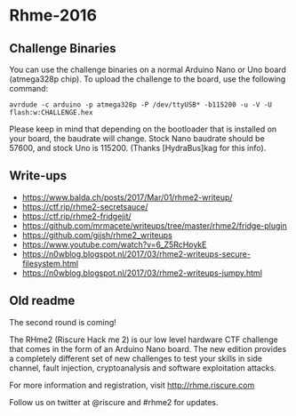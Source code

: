 # Rhme-2016

## Challenge Binaries

You can use the challenge binaries on a normal Arduino Nano or Uno board (atmega328p chip). To upload the challenge to the board, use the following command:

    avrdude -c arduino -p atmega328p -P /dev/ttyUSB* -b115200 -u -V -U flash:w:CHALLENGE.hex

Please keep in mind that depending on the bootloader that is installed on your board, the baudrate will change. Stock Nano baudrate should be 57600, and stock Uno is 115200. (Thanks [HydraBus]kag for this info).

## Write-ups
* https://www.balda.ch/posts/2017/Mar/01/rhme2-writeup/
* https://ctf.rip/rhme2-secretsauce/
* https://ctf.rip/rhme2-fridgejit/
* https://github.com/mrmacete/writeups/tree/master/rhme2/fridge-plugin
* https://github.com/gijsh/rhme2_writeups
* https://www.youtube.com/watch?v=6_Z5RcHoykE
* https://n0wblog.blogspot.nl/2017/03/rhme2-writeups-secure-filesystem.html
* https://n0wblog.blogspot.nl/2017/03/rhme2-writeups-jumpy.html


## Old readme
The second round is coming!

The RHme2 (Riscure Hack me 2) is our low level hardware CTF challenge that comes in the form of an Arduino Nano board. The new edition provides a completely different set of new challenges to test your skills in side channel, fault injection, cryptoanalysis and software exploitation attacks.

For more information and registration, visit http://rhme.riscure.com

Follow us on twitter at @riscure and #rhme2 for updates. 

